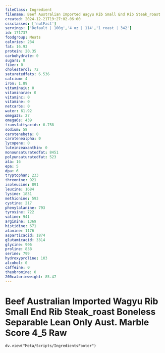 ```yaml
---
fileClass: Ingredient
filename: Beef Australian Imported Wagyu Rib Small End Rib Steak_roast Boneless Separable Lean Only Aust. Marble Score 4_5 Raw
created: 2024-12-21T19:27:02-06:00
cssclasses: ['nutFact']
servings: ['Default | 100g','4 oz | 114','1 roast | 342']
id: 171737
foodgroup: Meats
calories: 234
fat: 16.93
protein: 20.35
carbohydrate: 0
sugars: 0
fiber: 0
cholesterol: 72
saturatedfats: 6.536
calcium: 4
iron: 1.89
vitaminaiu: 0
vitaminarae: 0
vitaminc: 0
vitamine: 0
netcarbs: 0
water: 61.92
omega3s: 27
omega6s: 439
transfattyacids: 0.758
sodium: 58
carotenebeta: 0
carotenealpha: 0
lycopene: 0
luteinzeaxanthin: 0
monounsaturatedfat: 8451
polyunsaturatedfat: 523
ala: 16
epa: 5
dpa: 6
tryptophan: 233
threonine: 921
isoleucine: 891
leucine: 1684
lysine: 1831
methionine: 593
cystine: 217
phenylalanine: 793
tyrosine: 722
valine: 941
arginine: 1369
histidine: 671
alanine: 1176
asparticacid: 1874
glutamicacid: 3314
glycine: 906
proline: 838
serine: 799
hydroxyproline: 103
alcohol: 0
caffeine: 0
theobromine: 0
200calorieweight: 85.47
---
```


# Beef Australian Imported Wagyu Rib Small End Rib Steak_roast Boneless Separable Lean Only Aust. Marble Score 4_5 Raw

```dataviewjs
dv.view("Meta/Scripts/IngredientsFooter")
```
